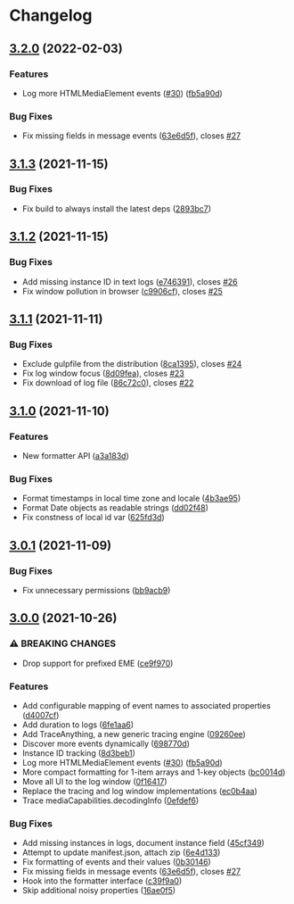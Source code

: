 # Changelog

## [3.2.0](https://github.com/google/eme_logger/compare/v3.1.3...v3.2.0) (2022-02-03)


### Features

* Log more HTMLMediaElement events ([#30](https://github.com/google/eme_logger/issues/30)) ([fb5a90d](https://github.com/google/eme_logger/commit/fb5a90dca86a5575333d9a5a07dda76130b66f09))


### Bug Fixes

* Fix missing fields in message events ([63e6d5f](https://github.com/google/eme_logger/commit/63e6d5f6acd69e780566363f28ab61e055da6f44)), closes [#27](https://github.com/google/eme_logger/issues/27)

## [3.1.3](https://github.com/joeyparrish/eme_logger/compare/v3.1.2...v3.1.3) (2021-11-15)

### Bug Fixes

* Fix build to always install the latest deps ([2893bc7](https://github.com/joeyparrish/eme_logger/commit/2893bc77ae8b99481f83c94085e798b69534c8d2))


## [3.1.2](https://github.com/joeyparrish/eme_logger/compare/v3.1.1...v3.1.2) (2021-11-15)

### Bug Fixes

* Add missing instance ID in text logs ([e746391](https://github.com/joeyparrish/eme_logger/commit/e746391299536b6610f7d16b43ec0889e21948a1)), closes [#26](https://github.com/joeyparrish/eme_logger/issues/26)
* Fix window pollution in browser ([c9906cf](https://github.com/joeyparrish/eme_logger/commit/c9906cfb1229b71358d636793d3af9d310fb9cdf)), closes [#25](https://github.com/joeyparrish/eme_logger/issues/25)


## [3.1.1](https://github.com/joeyparrish/eme_logger/compare/v3.1.0...v3.1.1) (2021-11-11)

### Bug Fixes

* Exclude gulpfile from the distribution ([8ca1395](https://github.com/joeyparrish/eme_logger/commit/8ca139573535fbff69092db9a122aca6196dc50e)), closes [#24](https://github.com/joeyparrish/eme_logger/issues/24)
* Fix log window focus ([8d09fea](https://github.com/joeyparrish/eme_logger/commit/8d09fea648cd41e410878d6acb25081d39f41c7a)), closes [#23](https://github.com/joeyparrish/eme_logger/issues/23)
* Fix download of log file ([86c72c0](https://github.com/joeyparrish/eme_logger/commit/86c72c061b7f2d58a49a459b030a0fcb8e12f0a5)), closes [#22](https://github.com/joeyparrish/eme_logger/issues/22)


## [3.1.0](https://github.com/joeyparrish/eme_logger/compare/v3.0.1...v3.1.0) (2021-11-10)

### Features

* New formatter API ([a3a183d](https://github.com/joeyparrish/eme_logger/commit/a3a183da5e238eb11b39fc43b9d8efba6a96533f))

### Bug Fixes

* Format timestamps in local time zone and locale ([4b3ae95](https://github.com/joeyparrish/eme_logger/commit/4b3ae95a6babb0bdf3ced31ce393b4b31a85f1b7))
* Format Date objects as readable strings ([dd02f48](https://github.com/joeyparrish/eme_logger/commit/dd02f48a4d220b255fd328cfc2726f77ec2ca0b4))
* Fix constness of local id var ([625fd3d](https://github.com/joeyparrish/eme_logger/commit/625fd3da81207da2dd561a508d15228ff907e9c1))


## [3.0.1](https://github.com/joeyparrish/eme_logger/compare/v3.0.0...v3.0.1) (2021-11-09)

### Bug Fixes

* Fix unnecessary permissions ([bb9acb9](https://github.com/joeyparrish/eme_logger/commit/bb9acb97b545d45a664a23c7087e837165c7ffe0))


## [3.0.0](https://github.com/joeyparrish/eme_logger/compare/v2...v3.0.0) (2021-10-26)

### ⚠ BREAKING CHANGES

* Drop support for prefixed EME ([ce9f970](https://github.com/joeyparrish/eme_logger/commit/ce9f970f1a8ba1ddb9694f2843eb0944c92af6ba))

### Features

* Add configurable mapping of event names to associated properties ([d4007cf](https://github.com/joeyparrish/eme_logger/commit/d4007cf63e1987a84eec61abe569de3c184fb49d))
* Add duration to logs ([6fe1aa6](https://github.com/joeyparrish/eme_logger/commit/6fe1aa6a5779b2063bfebea1d1a3464a6d0c0ea7))
* Add TraceAnything, a new generic tracing engine ([09260ee](https://github.com/joeyparrish/eme_logger/commit/09260ee0677cc3e89d74c44970428179e48693e5))
* Discover more events dynamically ([698770d](https://github.com/joeyparrish/eme_logger/commit/698770d8828c77d376b3829ae852a2d1764a9e51))
* Instance ID tracking ([8d3beb1](https://github.com/joeyparrish/eme_logger/commit/8d3beb1f7a0f3edbaff4a951b6451c9b36bc2b92))
* Log more HTMLMediaElement events ([#30](https://github.com/joeyparrish/eme_logger/issues/30)) ([fb5a90d](https://github.com/joeyparrish/eme_logger/commit/fb5a90dca86a5575333d9a5a07dda76130b66f09))
* More compact formatting for 1-item arrays and 1-key objects ([bc0014d](https://github.com/joeyparrish/eme_logger/commit/bc0014d25d4c00acb908b4325e5ef5493d60588e))
* Move all UI to the log window ([0f16417](https://github.com/joeyparrish/eme_logger/commit/0f16417d79e24d388a244bf9ec662fc7fa5ebf50))
* Replace the tracing and log window implementations ([ec0b4aa](https://github.com/joeyparrish/eme_logger/commit/ec0b4aa55abcecfbb1f8a27fcdea4b46fee904ca))
* Trace mediaCapabilities.decodingInfo ([0efdef6](https://github.com/joeyparrish/eme_logger/commit/0efdef688233973e1dc63bf15eaf55dc13a62452))

### Bug Fixes

* Add missing instances in logs, document instance field ([45cf349](https://github.com/joeyparrish/eme_logger/commit/45cf34950c64bd392b5f9599dd4ce0eb58f2d746))
* Attempt to update manifest.json, attach zip ([6e4d133](https://github.com/joeyparrish/eme_logger/commit/6e4d133cac1c884322ff8f5e4464ed4d0e586834))
* Fix formatting of events and their values ([0b30146](https://github.com/joeyparrish/eme_logger/commit/0b3014681adb9ef8e64da757ee16e00d8c71855b))
* Fix missing fields in message events ([63e6d5f](https://github.com/joeyparrish/eme_logger/commit/63e6d5f6acd69e780566363f28ab61e055da6f44)), closes [#27](https://github.com/joeyparrish/eme_logger/issues/27)
* Hook into the formatter interface ([c39f9a0](https://github.com/joeyparrish/eme_logger/commit/c39f9a0a90de7cf5b045d1b110fc869ffae18a2a))
* Skip additional noisy properties ([16ae0f5](https://github.com/joeyparrish/eme_logger/commit/16ae0f50d91483eef276a812676944ca06289176))
